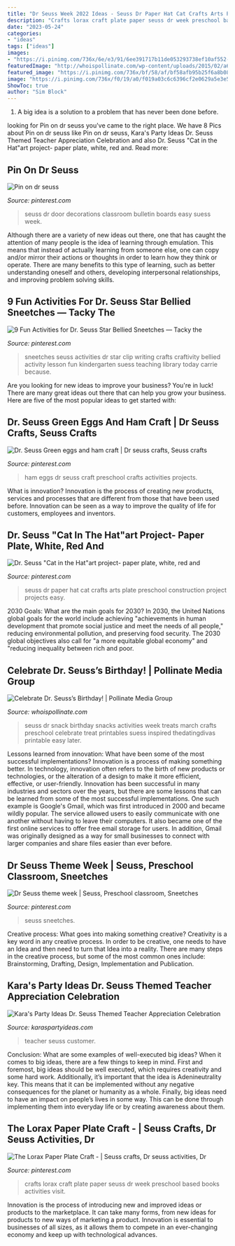 ```yaml
---
title: "Dr Seuss Week 2022 Ideas - Seuss Dr Paper Hat Cat Crafts Arts Plate Preschool Construction Project Projects Easy"
description: "Crafts lorax craft plate paper seuss dr week preschool based books activities visit"
date: "2023-05-24"
categories:
- "ideas"
tags: ["ideas"]
images:
- "https://i.pinimg.com/736x/6e/e3/91/6ee391717b11de053293738ef10af552--dr-seuss-art-black-construction-paper.jpg"
featuredImage: "http://whoispollinate.com/wp-content/uploads/2015/02/a6b68c8f65f6a217c1071531c9a40eeb.jpg"
featured_image: "https://i.pinimg.com/736x/bf/58/af/bf58afb95b25f6a8b08102fd829b0c27--daycare-crafts-toddler-crafts.jpg"
image: "https://i.pinimg.com/736x/f0/19/a0/f019a03c6c6396cf2e0629a5e3e5cb92--green-eggs-and-ham-hams.jpg"
ShowToc: true
author: "Sim Block"
---
```



1. A big idea is a solution to a problem that has never been done before.

	

		
looking for Pin on dr seuss you've came to the right place. We have 8 Pics about Pin on dr seuss like Pin on dr seuss, Kara&#039;s Party Ideas Dr. Seuss Themed Teacher Appreciation Celebration and also Dr. Seuss &quot;Cat in the Hat&quot;art project- paper plate, white, red and. Read more:
		
    
## Pin On Dr Seuss

<img loading=lazy src="https://i.pinimg.com/736x/a6/fb/b4/a6fbb453c259247d00f64219d0ee4024.jpg" onerror="this.onerror=null;this.src='https://tse4.mm.bing.net/th?id=OIP.BSEkP6xXWWE44v-ntUpHawHaJ3&amp;pid=15.1';" alt="Pin on dr seuss">

_Source: pinterest.com_

>seuss dr door decorations classroom bulletin boards easy suess week. 

	

Although there are a variety of new ideas out there, one that has caught the attention of many people is the idea of learning through emulation. This means that instead of actually learning from someone else, one can copy and/or mirror their actions or thoughts in order to learn how they think or operate. There are many benefits to this type of learning, such as better understanding oneself and others, developing interpersonal relationships, and improving problem solving skills.

    
## 9 Fun Activities For Dr. Seuss Star Bellied Sneetches — Tacky The

<img loading=lazy src="https://i.pinimg.com/originals/8c/06/6a/8c066ae635457eeae7c871eb0e79e088.jpg" onerror="this.onerror=null;this.src='https://tse2.mm.bing.net/th?id=OIP.f8-LvZZudr8SIViHlbqcvAHaJ4&amp;pid=15.1';" alt="9 Fun Activities for Dr. Seuss Star Bellied Sneetches — Tacky the">

_Source: pinterest.com_

>sneetches seuss activities dr star clip writing crafts craftivity bellied activity lesson fun kindergarten suess teaching library today carrie because. 

	

Are you looking for new ideas to improve your business? You're in luck! There are many great ideas out there that can help you grow your business. Here are five of the most popular ideas to get started with:

    
## Dr. Seuss Green Eggs And Ham Craft | Dr Seuss Crafts, Seuss Crafts

<img loading=lazy src="https://i.pinimg.com/736x/f0/19/a0/f019a03c6c6396cf2e0629a5e3e5cb92--green-eggs-and-ham-hams.jpg" onerror="this.onerror=null;this.src='https://tse3.mm.bing.net/th?id=OIP.cT2E3d-bT6TZeusXWLh5sAHaJ3&amp;pid=15.1';" alt="Dr. Seuss Green eggs and ham craft | Dr seuss crafts, Seuss crafts">

_Source: pinterest.com_

>ham eggs dr seuss craft preschool crafts activities projects. 

	

What is innovation?
Innovation is the process of creating new products, services and processes that are different from those that have been used before. Innovation can be seen as a way to improve the quality of life for customers, employees and inventors.

    
## Dr. Seuss &quot;Cat In The Hat&quot;art Project- Paper Plate, White, Red And

<img loading=lazy src="https://i.pinimg.com/736x/6e/e3/91/6ee391717b11de053293738ef10af552--dr-seuss-art-black-construction-paper.jpg" onerror="this.onerror=null;this.src='https://tse1.mm.bing.net/th?id=OIP.NPKG_dliLBbYzHH13y4PcQHaJ3&amp;pid=15.1';" alt="Dr. Seuss &quot;Cat in the Hat&quot;art project- paper plate, white, red and">

_Source: pinterest.com_

>seuss dr paper hat cat crafts arts plate preschool construction project projects easy. 

	

2030 Goals: What are the main goals for 2030?
In 2030, the United Nations global goals for the world include achieving "achievements in human development that promote social justice and meet the needs of all people," reducing environmental pollution, and preserving food security. The 2030 global objectives also call for "a more equitable global economy" and "reducing inequality between rich and poor.

    
## Celebrate Dr. Seuss’s Birthday! | Pollinate Media Group

<img loading=lazy src="http://whoispollinate.com/wp-content/uploads/2015/02/a6b68c8f65f6a217c1071531c9a40eeb.jpg" onerror="this.onerror=null;this.src='https://tse2.mm.bing.net/th?id=OIP.pnRCEHXYiYxhYnxdmprd-AHaNO&amp;pid=15.1';" alt="Celebrate Dr. Seuss’s Birthday! | Pollinate Media Group">

_Source: whoispollinate.com_

>seuss dr snack birthday snacks activities week treats march crafts preschool celebrate treat printables suess inspired thedatingdivas printable easy later. 

	

Lessons learned from innovation: What have been some of the most successful implementations?
Innovation is a process of making something better. In technology, innovation often refers to the birth of new products or technologies, or the alteration of a design to make it more efficient, effective, or user-friendly. Innovation has been successful in many industries and sectors over the years, but there are some lessons that can be learned from some of the most successful implementations.
One such example is Google's Gmail, which was first introduced in 2000 and became wildly popular. The service allowed users to easily communicate with one another without having to leave their computers. It also became one of the first online services to offer free email storage for users. In addition, Gmail was originally designed as a way for small businesses to connect with larger companies and share files easier than ever before.

    
## Dr Seuss Theme Week | Seuss, Preschool Classroom, Sneetches

<img loading=lazy src="https://i.pinimg.com/originals/12/93/b6/1293b6653f100ec6f7f2cce51eb25564.jpg" onerror="this.onerror=null;this.src='https://tse2.mm.bing.net/th?id=OIP.DxQfpTe-2zqzeGi0xH8P9gHaNK&amp;pid=15.1';" alt="Dr Seuss theme week | Seuss, Preschool classroom, Sneetches">

_Source: pinterest.com_

>seuss sneetches. 

	

Creative process: What goes into making something creative?
Creativity is a key word in any creative process. In order to be creative, one needs to have an Idea and then need to turn that Idea into a reality. There are many steps in the creative process, but some of the most common ones include: Brainstorming, Drafting, Design, Implementation and Publication.

    
## Kara&#039;s Party Ideas Dr. Seuss Themed Teacher Appreciation Celebration

<img loading=lazy src="https://www.karaspartyideas.com/wp-content/uploads/2012/05/teacherappreciation_Staff_web_600x750.jpg" onerror="this.onerror=null;this.src='https://tse2.mm.bing.net/th?id=OIP._OMjY_XkphhZA10TbQkvSwHaJQ&amp;pid=15.1';" alt="Kara&#039;s Party Ideas Dr. Seuss Themed Teacher Appreciation Celebration">

_Source: karaspartyideas.com_

>teacher seuss customer. 

	

Conclusion: What are some examples of well-executed big ideas?
When it comes to big ideas, there are a few things to keep in mind. First and foremost, big ideas should be well executed, which requires creativity and some hard work. Additionally, it’s important that the idea is Adenineutrality key. This means that it can be implemented without any negative consequences for the planet or humanity as a whole. Finally, big ideas need to have an impact on people’s lives in some way. This can be done through implementing them into everyday life or by creating awareness about them.

    
## The Lorax Paper Plate Craft - | Seuss Crafts, Dr Seuss Activities, Dr

<img loading=lazy src="https://i.pinimg.com/736x/bf/58/af/bf58afb95b25f6a8b08102fd829b0c27--daycare-crafts-toddler-crafts.jpg" onerror="this.onerror=null;this.src='https://tse1.mm.bing.net/th?id=OIP.mFKGcwf10vHs48Rt6PDoFwHaK_&amp;pid=15.1';" alt="The Lorax Paper Plate Craft - | Seuss crafts, Dr seuss activities, Dr">

_Source: pinterest.com_

>crafts lorax craft plate paper seuss dr week preschool based books activities visit. 

	

Innovation is the process of introducing new and improved ideas or products to the marketplace. It can take many forms, from new ideas for products to new ways of marketing a product. Innovation is essential to businesses of all sizes, as it allows them to compete in an ever-changing economy and keep up with technological advances.

